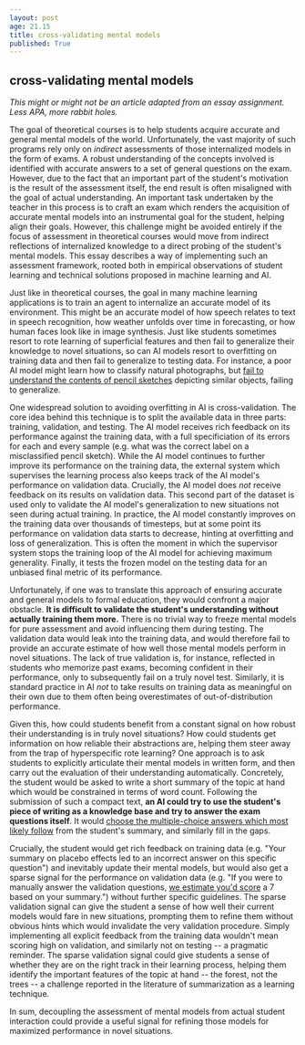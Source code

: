 ```yaml
---
layout: post
age: 21.15
title: cross-validating mental models
published: True
---
```


## cross-validating mental models

_This might or might not be an article adapted from an essay assignment. Less APA, more rabbit holes._

The goal of theoretical courses is to help students acquire accurate and general mental models of the world. Unfortunately, the vast majority of such programs rely only on _indirect_ assessments of those internalized models in the form of exams. A robust understanding of the concepts involved is identified with accurate answers to a set of general questions on the exam. However, due to the fact that an important part of the student's motivation is the result of the assessment itself, the end result is often misaligned with the goal of actual understanding. An important task undertaken by the teacher in this process is to craft an exam which renders the acquisition of accurate mental models into an instrumental goal for the student, helping align their goals. However, this challenge might be avoided entirely if the focus of assessment in theoretical courses would move from indirect reflections of internalized knowledge to a direct probing of the student's mental models. This essay describes a way of implementing such an assessment framework, rooted both in empirical observations of student learning and technical solutions proposed in machine learning and AI.

Just like in theoretical courses, the goal in many machine learning applications is to train an agent to internalize an accurate model of its environment. This might be an accurate model of how speech relates to text in speech recognition, how weather unfolds over time in forecasting, or how human faces look like in image synthesis. Just like students sometimes resort to rote learning of superficial features and then fail to generalize their knowledge to novel situations, so can AI models resort to overfitting on training data and then fail to generalize to testing data. For instance, a poor AI model might learn how to classify natural photographs, but [fail to understand the contents of pencil sketches](https://openai.com/blog/clip/) depicting similar objects, failing to generalize.

One widespread solution to avoiding overfitting in AI is cross-validation. The core idea behind this technique is to split the available data in three parts: training, validation, and testing. The AI model receives rich feedback on its performance against the training data, with a full specificiation of its errors for each and every sample (e.g. what was the correct label on a misclassified pencil sketch). While the AI model continues to further improve its performance on the training data, the external system which supervises the learning process also keeps track of the AI model's performance on validation data. Crucially, the AI model does _not_ receive feedback on its results on validation data. This second part of the dataset is used only to validate the AI model's generalization to new situations not seen during actual training. In practice, the AI model constantly improves on the training data over thousands of timesteps, but at some point its performance on validation data starts to decrease, hinting at overfitting and loss of generalization. This is often the moment in which the supervisor system stops the training loop of the AI model for achieving maximum generality. Finally, it tests the frozen model on the testing data for an unbiased final metric of its performance.

Unfortunately, if one was to translate this approach of ensuring accurate and general models to formal education, they would confront a major obstacle. **It is difficult to validate the student's understanding without actually training them more.** There is no trivial way to freeze mental models for pure assessment and avoid influencing them during testing. The validation data would leak into the training data, and would therefore fail to provide an accurate estimate of how well those mental models perform in novel situations. The lack of true validation is, for instance, reflected in students who memorize past exams, becoming confident in their performance, only to subsequently fail on a truly novel test. Similarly, it is standard practice in AI _not_ to take results on training data as meaningful on their own due to them often being overestimates of out-of-distribution performance.

Given this, how could students benefit from a constant signal on how robust their understanding is in truly novel situations? How could students get information on how reliable their abstractions are, helping them steer away from the trap of hyperspecific rote learning? One approach is to ask students to explicitly articulate their mental models in written form, and then carry out the evaluation of their understanding automatically. Concretely, the student would be asked to write a short summary of the topic at hand which would be constrained in terms of word count. Following the submission of such a compact text, **an AI could try to use the student's piece of writing as a knowledge base and try to answer the exam questions itself**. It would [choose the multiple-choice answers which most likely follow](https://blog.eleuther.ai/multiple-choice-normalization/) from the student's summary, and similarly fill in the gaps.

Crucially, the student would get rich feedback on training data (e.g. "Your summary on placebo effects led to an incorrect answer on this specific question") and inevitably update their mental models, but would also get a sparse signal for the performance on validation data (e.g. "If you were to manually answer the validation questions, [we estimate you'd score](https://www.theverge.com/2020/8/17/21372045/uk-a-level-results-algorithm-biased-coronavirus-covid-19-pandemic-university-applications) a 7 based on your summary.") without further specific guidelines. The sparse validation signal can give the student a sense of how well their current models would fare in new situations, prompting them to refine them without obvious hints which would invalidate the very validation procedure. Simply implementing all explicit feedback from the training data wouldn't mean scoring high on validation, and similarly not on testing -- a pragmatic reminder. The sparse validation signal could give students a sense of whether they are on the right track in their learning process, helping them identify the important features of the topic at hand -- the forest, not the trees -- a challenge reported in the literature of summarization as a learning technique.

In sum, decoupling the assessment of mental models from actual student interaction could provide a useful signal for refining those models for maximized performance in novel situations.
